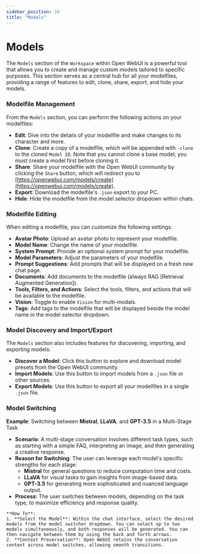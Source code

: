 ```yaml
---
sidebar_position: 16
title: "Models"
---
```


**Models**
=======================

The `Models` section of the `Workspace` within Open WebUI is a powerful tool that allows you to create and manage custom models tailored to specific purposes. This section serves as a central hub for all your modelfiles, providing a range of features to edit, clone, share, export, and hide your models.

### Modelfile Management

From the `Models` section, you can perform the following actions on your modelfiles:

* **Edit**: Dive into the details of your modelfile and make changes to its character and more.
* **Clone**: Create a copy of a modelfile, which will be appended with `-clone` to the cloned `Model ID`. Note that you cannot clone a base model; you must create a model first before cloning it.
* **Share**: Share your modelfile with the Open WebUI community by clicking the `Share` button, which will redirect you to [https://openwebui.com/models/create](https://openwebui.com/models/create).
* **Export**: Download the modelfile's `.json` export to your PC.
* **Hide**: Hide the modelfile from the model selector dropdown within chats.

### Modelfile Editing

When editing a modelfile, you can customize the following settings:

* **Avatar Photo**: Upload an avatar photo to represent your modelfile.
* **Model Name**: Change the name of your modelfile.
* **System Prompt**: Provide an optional system prompt for your modelfile.
* **Model Parameters**: Adjust the parameters of your modelfile.
* **Prompt Suggestions**: Add prompts that will be displayed on a fresh new chat page.
* **Documents**: Add documents to the modelfile (always RAG [Retrieval Augmented Generation]).
* **Tools, Filters, and Actions**: Select the tools, filters, and actions that will be available to the modelfile.
* **Vision**: Toggle to enable `Vision` for multi-modals.
* **Tags**: Add tags to the modelfile that will be displayed beside the model name in the model selector dropdown.

### Model Discovery and Import/Export

The `Models` section also includes features for discovering, importing, and exporting models:

* **Discover a Model**: Click this button to explore and download model presets from the Open WebUI community.
* **Import Models**: Use this button to import models from a `.json` file or other sources.
* **Export Models**: Use this button to export all your modelfiles in a single `.json` file.


### Model Switching

   **Example**: Switching between **Mistral**, **LLaVA**, and **GPT-3.5** in a Multi-Stage Task

   - **Scenario**: A multi-stage conversation involves different task types, such as starting with a simple FAQ, interpreting an image, and then generating a creative response.
   - **Reason for Switching**: The user can leverage each model's specific strengths for each stage:
      - **Mistral** for general questions to reduce computation time and costs.
      - **LLaVA** for visual tasks to gain insights from image-based data.
      - **GPT-3.5** for generating more sophisticated and nuanced language output.
   - **Process**: The user switches between models, depending on the task type, to maximize efficiency and response quality.

    **How To**:
    1. **Select the Model**: Within the chat interface, select the desired models from the model switcher dropdown. You can select up to two models simultaneously, and both responses will be generated. You can then navigate between them by using the back and forth arrows.
    2. **Context Preservation**: Open WebUI retains the conversation context across model switches, allowing smooth transitions.

